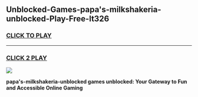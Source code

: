 
## Unblocked-Games-papa's-milkshakeria-unblocked-Play-Free-lt326
<h3>
<a href="https://premium76.site?title=papa's-milkshakeria-unblocked&ref=21A">CLICK TO PLAY</a></h3>
<hr>

<h3>
<a href="https://premium76.site?title=papa's-milkshakeria-unblocked&ref=21A">CLICK 2 PLAY</a>
  
</h3>

<a href="https://premium76.site?title=papa's-milkshakeria-unblocked&ref=21A"><img src="https://clearcache.store/games.png"></a>


**papa's-milkshakeria-unblocked games unblocked: Your Gateway to Fun and Accessible Online Gaming**
